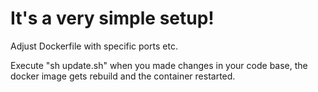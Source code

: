 # It's a very simple setup!

Adjust Dockerfile with specific ports etc.

Execute "sh update.sh" when you made changes in your code base, the docker image gets rebuild and the container restarted.
